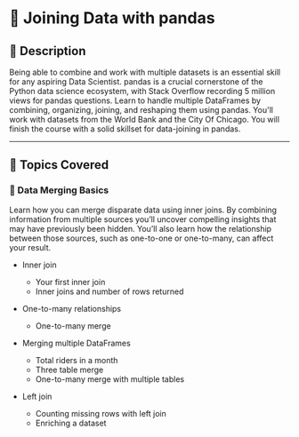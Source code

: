 # 📘 Joining Data with pandas

## 📖 Description

Being able to combine and work with multiple datasets is an essential skill for any aspiring Data Scientist. pandas is a crucial cornerstone of the Python data science ecosystem, with Stack Overflow recording 5 million views for pandas questions. Learn to handle multiple DataFrames by combining, organizing, joining, and reshaping them using pandas. You'll work with datasets from the World Bank and the City Of Chicago. You will finish the course with a solid skillset for data-joining in pandas.

---

## 🧠 Topics Covered

### 📅 Data Merging Basics
Learn how you can merge disparate data using inner joins. By combining information from multiple sources you’ll uncover compelling insights that may have previously been hidden. You’ll also learn how the relationship between those sources, such as one-to-one or one-to-many, can affect your result.

- Inner join
  - Your first inner join
  - Inner joins and number of rows returned

- One-to-many relationships
  - One-to-many merge

- Merging multiple DataFrames  
  - Total riders in a month
  - Three table merge
  - One-to-many merge with multiple tables

- Left join  
  - Counting missing rows with left join
  - Enriching a dataset

  
